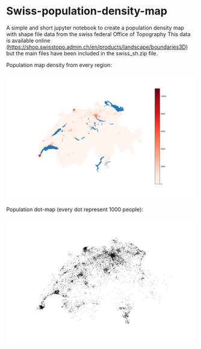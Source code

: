 # Swiss-population-density-map

A simple and short jupyter notebook to create a population density map with shape file data from the swiss federal Office of Topography
This data is available online (https://shop.swisstopo.admin.ch/en/products/landscape/boundaries3D) but the main files have been included in the swiss_sh.zip file.


Population map density from every region:


![](swiss_map.png)




Population dot-map (every dot represent 1000 people):


![](swiss_dot_map.png)
